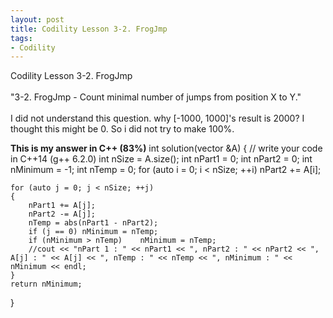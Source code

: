 ```yaml
---
layout: post
title: Codility Lesson 3-2. FrogJmp
tags:
- Codility
---
```

 Codility Lesson 3-2. FrogJmp
<br/><br/>
"3-2. FrogJmp - Count minimal number of jumps from position X to Y."
<br/><br/>
I did not understand this question. why [-1000, 1000]'s result is 2000?
I thought this might be 0.
So i did not try to make 100%.
 
**This is my answer in C++ (83%)**
int solution(vector<int> &A) {
    // write your code in C++14 (g++ 6.2.0)
    int nSize = A.size();
    int nPart1 = 0;
    int nPart2 = 0;
    int nMinimum = -1;
    int nTemp = 0;
    for (auto i = 0; i < nSize; ++i)
        nPart2 += A[i];
        
    for (auto j = 0; j < nSize; ++j)
    {
        nPart1 += A[j];
        nPart2 -= A[j];        
        nTemp = abs(nPart1 - nPart2);  
        if (j == 0) nMinimum = nTemp;
        if (nMinimum > nTemp)    nMinimum = nTemp;
        //cout << "nPart 1 : " << nPart1 << ", nPart2 : " << nPart2 << ", A[j] : " << A[j] << ", nTemp : " << nTemp << ", nMinimum : " << nMinimum << endl;
    }
    return nMinimum;
}